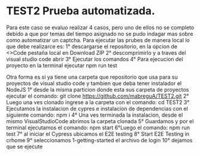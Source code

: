 # TEST2 Prueba automatizada.
Para este caso se evaluo realizar 4 casos, pero uno de ellos no se completo debido a que por temas del tiempo asignado no se pudo indagar mas sobre como automatizar un captcha.
Para ejecutar las prubes de manera local lo que debe realizarce es:
1° descargarse el repositorio, en la opcion de <>Code pestaña local en Download ZIP
2° descomprimirlo y a traves del visual studio code abrir
3° Ejecutar los comandos
4° Para ejecucion del proyecto en la terminal ejecutar npm run test

Otra forma es si ya tiene una carpeta que repositorio que usa para su proyectos de visual studio code y tambien que deba tener instalador el NodeJS
1° desde la misma particion donde esta sus carpeta de proyectos ejecutar el comando: git clone https://github.com/mabreguA/TEST2.git
2° Luego una ves clonado ingrese a la carpeta con el comando: cd TEST2
3° Ejecutamos la instalacion de cypres e instalacion de dependencias con el siguiente comando: npm i
4° Una ves terminada la instalacion, desde el mismo VisualStudioCode abrimos la carpeta clonada
5° Guardamos y por el terminal ejecutamos el comando: npm start
6°Luego el comando: npm run test 
7° al iniciar el Cypress ubicamos el E2E testing
8° Start E2E Testing in crhome
9° seleccionamos 1-getting-started el archivo de login
10° dejamos que se ejecute 


